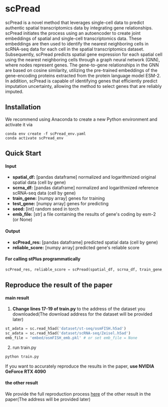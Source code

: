 # scPread

scPread is a novel method that leverages single-cell data to predict authentic spatial transcriptomics data by integrating gene relationships. scPread initiates the process using an autoencoder to create joint embeddings of spatial and single-cell transcriptomics data. These embeddings are then used to identify the nearest neighboring cells in scRNA-seq data for each cell in the spatial transcriptomics dataset. Subsequently, scPread predicts spatial gene expression for each spatial cell using the nearest neighboring cells through a graph neural network (GNN), where nodes represent genes. The gene-to-gene relationships in the GNN are based on cosine similarity, utilizing the pre-trained embeddings of the gene-encoding proteins extracted from the protein language model ESM-2. In addition, scPread is capable of identifying genes that efficiently predict imputation uncertainty, allowing the method to select genes that are reliably imputed.

## Installation  

We recommend using Anaconda to create a new Python environment and activate it via

```
conda env create -f scPread_env.yaml
conda activate scPread_env
```

## Quick Start

#### Input

* **spatial_df:**   [pandas dataframe] normalized and logarithmized original spatial data (cell by gene)
* **scrna_df:**    [pandas dataframe] normalized and logarithmized reference scRNA-seq data (cell by gene)
* **train_gene:**   [numpy array] genes for training
* **test_gene:**    [numpy array] genes for predicting
* **seed:**      [int] random seed in torch
* **emb_file:**    [str] a file containing the results of gene's coding by esm-2 (or None)

#### Output

* **scPread_res:**   [pandas dataframe] predicted spatial data (cell by gene)
* **reliable_score:** [numpy array] predicted gene's reliable score

#### For calling stPlus programmatically

```python
scPread_res, reliable_score = scPread(spatial_df, scrna_df, train_gene, test_gene, seed=seed, emb_file=emb_file)
```

## Reproduce the result of the paper

#### main result

1. **Change lines 17-19 of train.py** to the address of the dataset you downloaded(The download address for the dataset will be provided later)

```python
st_adata = sc.read_h5ad('dataset/st-seq/osmFISH.h5ad')
sc_adata = sc.read_h5ad('dataset/scRNA-seq/Zeisel.h5ad')
emb_file = 'embed/osmFISH_emb.pkl' # or set emb_file = None
```

2. run train.py

```python
python train.py
```

If you want to accurately reproduce the results in the paper, **use NVIDIA GeForce RTX 4090**

#### the other result

We provide the full reproduction process [here]() of the other result in the paper(The address will be provided later)

